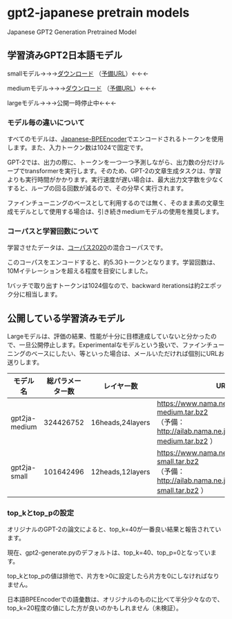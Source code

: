 # gpt2-japanese pretrain models


Japanese GPT2 Generation Pretrained Model



## 学習済みGPT2日本語モデル



smallモデル→→→[ダウンロード](https://www.nama.ne.jp/models/gpt2ja-small.tar.bz2) （[予備URL](http://ailab.nama.ne.jp/models/gpt2ja-small.tar.bz2)）←←←

mediumモデル→→→[ダウンロード](https://www.nama.ne.jp/models/gpt2ja-medium.tar.bz2) （[予備URL](http://ailab.nama.ne.jp/models/gpt2ja-medium.tar.bz2)）←←←

largeモデル→→→公開一時停止中←←←



### モデル毎の違いについて

すべてのモデルは、[Japanese-BPEEncoder](https://github.com/tanreinama/Japanese-BPEEncoder)でエンコードされるトークンを使用します。また、入力トークン数は1024で固定です。

GPT-2では、出力の際に、トークンを一つ一つ予測しながら、出力数の分だけループでtransformerを実行します。そのため、GPT-2の文章生成タスクは、学習よりも実行時間がかかります。実行速度が遅い場合は、最大出力文字数を少なくすると、ループの回る回数が減るので、その分早く実行されます。

ファインチューニングのベースとして利用するのでは無く、そのまま素の文章生成モデルとして使用する場合は、引き続きmediumモデルの使用を推奨します。



### コーパスと学習回数について

学習させたデータは、[コーパス2020](report/corpus.md)の混合コーパスです。

このコーパスをエンコードすると、約5.3Gトークンとなります。学習回数は、10Mイテレーションを超える程度を目安にしました。

1バッチで取り出すトークンは1024個なので、backward iterationsは約2エポック分に相当します。



## 公開している学習済みモデル

Largeモデルは、評価の結果、性能が十分に目標達成していないと分かったので、一旦公開停止します。Experimentalなモデルという扱いで、ファインチューニングのベースにしたい、等といった場合は、メールいただければ個別にURLお送りします。

| モデル名      | 総パラメーター数 | レイヤー数       | URL                                                          |
| ------------- | ---------------- | ---------------- | ------------------------------------------------------------ |
| gpt2ja-medium | 324426752        | 16heads,24layers | https://www.nama.ne.jp/models/gpt2ja-medium.tar.bz2<br />（予備：http://ailab.nama.ne.jp/models/gpt2ja-medium.tar.bz2 ） |
| gpt2ja-small  | 101642496        | 12heads,12layers | https://www.nama.ne.jp/models/gpt2ja-small.tar.bz2<br />（予備：http://ailab.nama.ne.jp/models/gpt2ja-small.tar.bz2 ） |





### top_kとtop_pの設定



オリジナルのGPT-2の論文によると、top_k=40が一番良い結果と報告されています。

現在、gpt2-generate.pyのデフォルトは、top_k=40、top_p=0となっています。

top_kとtop_pの値は排他で、片方を>0に設定したら片方を0にしなければなりません。

日本語BPEEncoderでの語彙数は、オリジナルのものに比べて半分少々なので、top_k=20程度の値にした方が良いのかもしれません（未検証）。